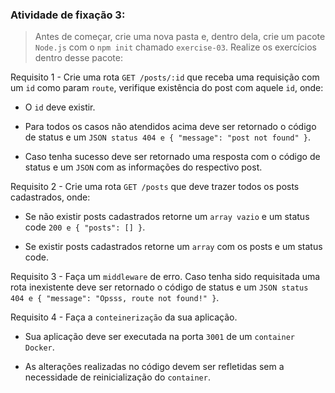 ###  Atividade de fixação 3:
> Antes de começar, crie uma nova pasta e, dentro dela, crie um pacote `Node.js` com o `npm init` chamado `exercise-03`. Realize os exercícios dentro desse pacote:

Requisito 1 - Crie uma rota `GET /posts/:id` que receba uma requisição com um `id` como param `route`, verifique existência do post com aquele `id`, onde:

* O `id` deve existir.

* Para todos os casos não atendidos acima deve ser retornado o código de status e um `JSON status 404 e { "message": "post not found" }`.

* Caso tenha sucesso deve ser retornado uma resposta com o código de status e um `JSON` com as informações do respectivo post.

Requisito 2 - Crie uma rota `GET /posts` que deve trazer todos os posts cadastrados, onde:

* Se não existir posts cadastrados retorne um `array vazio` e um status code `200 e { "posts": [] }`.

* Se existir posts cadastrados retorne um `array` com os posts e um status code.

Requisito 3 - Faça um `middleware` de erro. Caso tenha sido requisitada uma rota inexistente deve ser retornado o código de status e um `JSON status 404 e { "message": "Opsss, route not found!" }`.

Requisito 4 - Faça a `conteinerização` da sua aplicação.

* Sua aplicação deve ser executada na porta `3001` de um `container` `Docker`.

* As alterações realizadas no código devem ser refletidas sem a necessidade de reinicialização do `container`.

